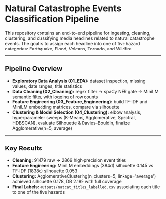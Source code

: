 # Natural Catastrophe Events Classification Pipeline

This repository contains an end-to-end pipeline for ingesting, cleaning, clustering, and classifying media headlines related to natural catastrophe events. The goal is to assign each headline into one of five hazard categories: Earthquake, Flood, Volcano, Tornado, and Wildfire.

---

## Pipeline Overview

- **Exploratory Data Analysis (01_EDA):** dataset inspection, missing values, date ranges, title statistics  
- **Data Cleaning (02_Cleaning):** regex filter → spaCy NER gate → MiniLM semantic filter, with logging of row counts  
- **Feature Engineering (03_Feature_Engineering):** build TF‑IDF and MiniLM embedding matrices, compare via silhouette  
- **Clustering & Model Selection (04_Clustering):** elbow analysis, hyperparameter sweeps (K‑Means, Agglomerative, Spectral, HDBSCAN), evaluate Silhouette & Davies–Bouldin, finalize Agglomerative(n=5, average)  

---

## Key Results

- **Cleaning:** 91479 raw → 2869 high‑precision event titles  
- **Feature Engineering:** MiniLM embeddings (384d) silhouette 0.145 vs TF‑IDF (1838d) silhouette 0.053  
- **Clustering:** AgglomerativeClustering(n_clusters=5, linkage='average') achieved silhouette 0.178, DB 2.189 with full coverage  
- **Final Labels:** `outputs/natcat_titles_labelled.csv` associating each title to one of the five hazards  
